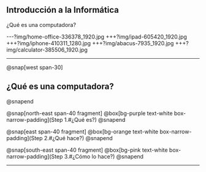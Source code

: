 ## Introducción a la Informática
¿Qué es una computadora?

---?img/home-office-336378_1920.jpg
+++?img/ipad-605420_1920.jpg
+++?img/iphone-410311_1280.jpg
+++?img/abacus-7935_1920.jpg
+++?img/calculator-385506_1920.jpg


---
@snap[west span-30]
## ¿Qué es una computadora?
@snapend

@snap[north-east span-40 fragment] 
@box[bg-purple text-white box-narrow-padding](Step 1.#¿Qué es?) 
@snapend

@snap[east span-40 fragment] 
@box[bg-orange text-white box-narrow-padding](Step 2.#¿Qué hace?) 
@snapend

@snap[south-east span-40 fragment] 
@box[bg-pink text-white box-narrow-padding](Step 3.#¿Cómo lo hace?) 
@snapend

---
